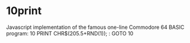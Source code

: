 # 10print
Javascript implementation of the famous one-line Commodore 64 BASIC program: 10 PRINT CHR$(205.5+RND(1)); : GOTO 10
